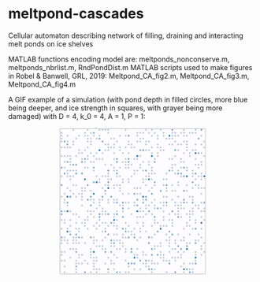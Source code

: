# meltpond-cascades
Cellular automaton describing network of filling, draining and interacting melt ponds on ice shelves

MATLAB functions encoding model are: meltponds_nonconserve.m, meltponds_nbrlist.m, RndPondDist.m
MATLAB scripts used to make figures in Robel & Banwell, GRL, 2019: Meltpond_CA_fig2.m, Meltpond_CA_fig3.m, Meltpond_CA_fig4.m

A GIF example of a simulation (with pond depth in filled circles, more blue being deeper, and ice strength in squares, with grayer being more damaged) with D = 4, k_0 = 4, A = 1, P = 1:

<p align="center">
  <img width="300" height="300" src="https://github.com/aarobel/meltpond-cascades/blob/master/MP_regular_n50_hfd4_anim.gif">
</p>
